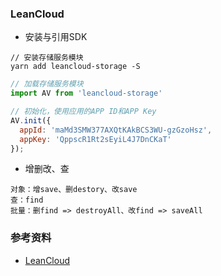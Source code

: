 ### LeanCloud
+ 安装与引用SDK
```shell
// 安装存储服务模块
yarn add leancloud-storage -S
```
```javascript
// 加载存储服务模块
import AV from 'leancloud-storage'

// 初始化，使用应用的APP ID和APP Key
AV.init({
  appId: 'maMd3SMW377AXQtKAkBCS3WU-gzGzoHsz',
  appKey: 'QppscR1Rt2sEyiL4J7DnCKaT'
});
```
+ 增删改、查
```
对象：增save、删destory、改save
查：find
批量：删find => destroyAll、改find => saveAll
```

### 参考资料
+ [LeanCloud](https://leancloud.cn/)
